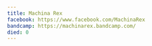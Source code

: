 ```yaml
---
title: Machina Rex
facebook: https://www.facebook.com/MachinaRex
bandcamp: https://machinarex.bandcamp.com/
died: 0
---
```

